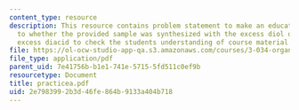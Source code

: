 ```yaml
---
content_type: resource
description: This resource contains problem statement to make an educated guess as
  to whether the provided sample was synthesized with the excess diol or with the
  excess diacid to check the students understanding of course material.
file: https://ol-ocw-studio-app-qa.s3.amazonaws.com/courses/3-034-organic-biomaterials-chemistry-fall-2005/2e7983992b3d46fe864b9133a404b718_practicea.pdf
file_type: application/pdf
parent_uid: 7e41756b-b1e1-741e-5715-5fd511c0ef9b
resourcetype: Document
title: practicea.pdf
uid: 2e798399-2b3d-46fe-864b-9133a404b718
---
```

